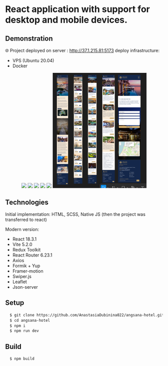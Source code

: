 # React application with support for desktop and mobile devices.

## Demonstration

🌐 Project deployed on server : http://37.1.215.81:5173
deploy infrastructure: 
 - VPS (Ubuntu 20.04)    
 - Docker

<p align="center">
  <img src="src/assets/images/demo-screenshots/demo-screenshot-1.png" width="300" />
  <img src="src/assets/images/demo-screenshots/demo-screenshot-2.png" width="300" />
  <img src="src/assets/images/demo-screenshots/demo-screenshot-3.png" width="300" />
  <img src="src/assets/images/demo-screenshots/demo-screenshot-4.png" width="300" />
  <img src="src/assets/images/demo-screenshots/demo-screenshot-5.png" width="300" />
  <img src="src/assets/images/demo-screenshots/demo-screenshot-mobile.png" width="300" />
</p>

## Technologies

Initial implementation: HTML, SCSS, Native JS (then the project was transferred to react)

Modern version:

- React 18.3.1
- Vite 5.2.0
- Redux Toolkit
- React Router 6.23.1
- Axios
- Formik + Yup
- Framer-motion
- Swiper.js
- Leaflet
- Json-server

## Setup

```bash
  $ git clone https://github.com/AnastasiaDubinina022/angsana-hotel.git
  $ cd angsana-hotel
  $ npm i
  $ npm run dev
```

## Build

```bash
  $ npm build
```

